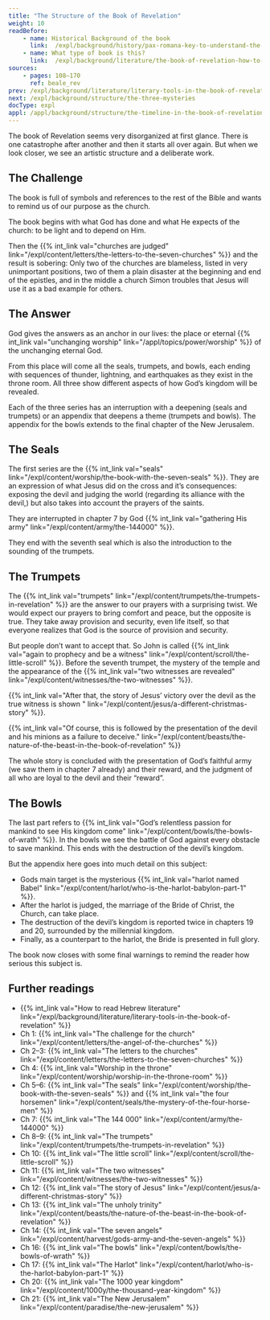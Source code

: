 ```yaml
---
title: "The Structure of the Book of Revelation"
weight: 10
readBefore:
    - name: Historical Background of the book
      link:  /expl/background/history/pax-romana-key-to-understand-the-book-of-revelation
    - name: What type of book is this?
      link:  /expl/background/literature/the-book-of-revelation-how-to-read-it
sources:
    - pages: 108–170
      ref: beale_rev
prev: /expl/background/literature/literary-tools-in-the-book-of-revelation
next: /expl/background/structure/the-three-mysteries
docType: expl
appl: /appl/background/structure/the-timeline-in-the-book-of-revelation
---
```


The book of Revelation seems very disorganized at first glance. There is one catastrophe after another and then it starts all over again. But when we look closer, we see an artistic structure and a deliberate work.

## The Challenge

<a name="8179"></a>
The book is full of symbols and references to the rest of the Bible and wants to remind us of our purpose as the church.

The book begins with what God has done and what He expects of the church: to be light and to depend on Him.

Then the {{% int_link val="churches are judged" link="/expl/content/letters/the-letters-to-the-seven-churches" %}} and the result is sobering: Only two of the churches are blameless, listed in very unimportant positions, two of them a plain disaster at the beginning and end of the epistles, and in the middle a church Simon troubles that Jesus will use it as a bad example for others.

## The Answer

<a name="b85e"></a>
God gives the answers as an anchor in our lives: the place or eternal {{% int_link val="unchanging worship" link="/appl/topics/power/worship" %}} of the unchanging eternal God.

From this place will come all the seals, trumpets, and bowls, each ending with sequences of thunder, lightning, and earthquakes as they exist in the throne room. All three show different aspects of how God’s kingdom will be revealed.

Each of the three series has an interruption with a deepening (seals and trumpets) or an appendix that deepens a theme (trumpets and bowls). The appendix for the bowls extends to the final chapter of the New Jerusalem.

## The Seals

<a name="8ec8"></a>
The first series are the {{% int_link val="seals" link="/expl/content/worship/the-book-with-the-seven-seals" %}}. They are an expression of what Jesus did on the cross and it’s consequences: exposing the devil and judging the world (regarding its alliance with the devil,) but also takes into account the prayers of the saints.

They are interrupted in chapter 7 by God {{% int_link val="gathering His army" link="/expl/content/army/the-144000" %}}.

They end with the seventh seal which is also the introduction to the sounding of the trumpets.

## The Trumpets

<a name="c56a"></a>
The {{% int_link val="trumpets" link="/expl/content/trumpets/the-trumpets-in-revelation" %}} are the answer to our prayers with a surprising twist. We would expect our prayers to bring comfort and peace, but the opposite is true. They take away provision and security, even life itself, so that everyone realizes that God is the source of provision and security.

But people don’t want to accept that. So John is called {{% int_link val="again to prophecy and be a witness" link="/expl/content/scroll/the-little-scroll" %}}. Before the seventh trumpet, the mystery of the temple and the appearance of the {{% int_link val="two witnesses are revealed" link="/expl/content/witnesses/the-two-witnesses" %}}.

{{% int_link val="After that, the story of Jesus’ victory over the devil as the true witness is shown " link="/expl/content/jesus/a-different-christmas-story" %}}.

{{% int_link val="Of course, this is followed by the presentation of the devil and his minions as a failure to deceive." link="/expl/content/beasts/the-nature-of-the-beast-in-the-book-of-revelation" %}}

The whole story is concluded with the presentation of God’s faithful army (we saw them in chapter 7 already) and their reward, and the judgment of all who are loyal to the devil and their “reward”.

## The Bowls

<a name="d15a"></a>
The last part refers to {{% int_link val="God’s relentless passion for mankind to see His kingdom come" link="/expl/content/bowls/the-bowls-of-wrath" %}}. In the bowls we see the battle of God against every obstacle to save mankind. This ends with the destruction of the devil’s kingdom.

But the appendix here goes into much detail on this subject:

- Gods main target is the mysterious {{% int_link val="harlot named Babel" link="/expl/content/harlot/who-is-the-harlot-babylon-part-1" %}}.
- After the harlot is judged, the marriage of the Bride of Christ, the Church, can take place.
- The destruction of the devil’s kingdom is reported twice in chapters 19 and 20, surrounded by the millennial kingdom.
- Finally, as a counterpart to the harlot, the Bride is presented in full glory.

The book now closes with some final warnings to remind the reader how serious this subject is.

## Further readings

<a name="a799"></a>
- {{% int_link val="How to read Hebrew literature" link="/expl/background/literature/literary-tools-in-the-book-of-revelation" %}}
- Ch 1: {{% int_link val="The challenge for the church" link="/expl/content/letters/the-angel-of-the-churches" %}}
- Ch 2–3: {{% int_link val="The letters to the churches" link="/expl/content/letters/the-letters-to-the-seven-churches" %}}
- Ch 4: {{% int_link val="Worship in the throne" link="/expl/content/worship/worship-in-the-throne-room" %}}
- Ch 5–6: {{% int_link val="The seals" link="/expl/content/worship/the-book-with-the-seven-seals" %}} and {{% int_link val="the four horsemen" link="/expl/content/seals/the-mystery-of-the-four-horse-men" %}}
- Ch 7: {{% int_link val="The 144 000" link="/expl/content/army/the-144000" %}}
- Ch 8–9: {{% int_link val="The trumpets" link="/expl/content/trumpets/the-trumpets-in-revelation" %}}
- Ch 10: {{% int_link val="The little scroll" link="/expl/content/scroll/the-little-scroll" %}}
- Ch 11: {{% int_link val="The two witnesses" link="/expl/content/witnesses/the-two-witnesses" %}}
- Ch 12: {{% int_link val="The story of Jesus" link="/expl/content/jesus/a-different-christmas-story" %}}
- Ch 13: {{% int_link val="The unholy trinity" link="/expl/content/beasts/the-nature-of-the-beast-in-the-book-of-revelation" %}}
- Ch 14: {{% int_link val="The seven angels" link="/expl/content/harvest/gods-army-and-the-seven-angels" %}}
- Ch 16: {{% int_link val="The bowls" link="/expl/content/bowls/the-bowls-of-wrath" %}}
- Ch 17: {{% int_link val="The Harlot" link="/expl/content/harlot/who-is-the-harlot-babylon-part-1" %}}
- Ch 20: {{% int_link val="The 1000 year kingdom" link="/expl/content/1000y/the-thousand-year-kingdom" %}}
- Ch 21: {{% int_link val="The New Jerusalem" link="/expl/content/paradise/the-new-jerusalem" %}}
